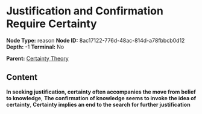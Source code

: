 # Justification and Confirmation Require Certainty

**Node Type:** reason
**Node ID:** 8ac17122-776d-48ac-814d-a78fbbcb0d12
**Depth:** -1
**Terminal:** No

**Parent:** [Certainty Theory](certainty-theory.md)

## Content

**In seeking justification, certainty often accompanies the move from belief to knowledge**, **The confirmation of knowledge seems to invoke the idea of certainty**, **Certainty implies an end to the search for further justification**
